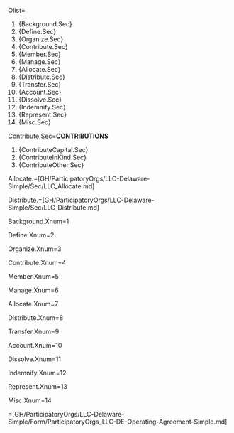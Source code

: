 Olist=<ol><li>{Background.Sec}<li>{Define.Sec}<li>{Organize.Sec}<li>{Contribute.Sec}<li>{Member.Sec}<li>{Manage.Sec}<li>{Allocate.Sec}<li>{Distribute.Sec}<li>{Transfer.Sec}<li>{Account.Sec}<li>{Dissolve.Sec}<li>{Indemnify.Sec}<li>{Represent.Sec}<li>{Misc.Sec}</ol>

Contribute.Sec=<b>CONTRIBUTIONS</b><ol><li>{ContributeCapital.Sec}<li>{ContributeInKind.Sec}<li>{ContributeOther.Sec}</ol>

Allocate.=[GH/ParticipatoryOrgs/LLC-Delaware-Simple/Sec/LLC_Allocate.md]

Distribute.=[GH/ParticipatoryOrgs/LLC-Delaware-Simple/Sec/LLC_Distribute.md]

Background.Xnum=1

Define.Xnum=2

Organize.Xnum=3

Contribute.Xnum=4

Member.Xnum=5

Manage.Xnum=6

Allocate.Xnum=7

Distribute.Xnum=8

Transfer.Xnum=9

Account.Xnum=10

Dissolve.Xnum=11

Indemnify.Xnum=12

Represent.Xnum=13

Misc.Xnum=14

=[GH/ParticipatoryOrgs/LLC-Delaware-Simple/Form/ParticipatoryOrgs_LLC-DE-Operating-Agreement-Simple.md]
